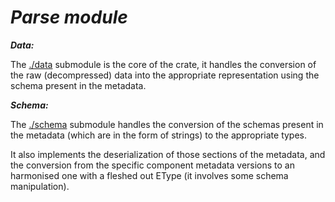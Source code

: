 # ***Parse module***

***Data:***

The [./data] submodule is the core of the crate, it handles the conversion of the raw (decompressed) data into the appropriate representation using the schema present in the metadata.

***Schema:***

The [./schema] submodule handles the conversion of the schemas present in the metadata (which are in the form of strings) to the appropriate types.

It also implements the deserialization of those sections of the metadata, and the conversion from the specific component metadata versions to an harmonised one with a fleshed out EType (it involves some schema manipulation).

[./data]: data
[./schema]: schema